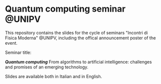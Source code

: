 # Quantum computing seminar @UNIPV
This repository contains the slides for the cycle of seminars "Incontri di Fisica Moderna" @UNIPV, including the offical announcement  poster of the event.

Seminar title: 

***Quantum computing***       From algorithms to artificial intelligence: challenges and promises of an emerging technology.

Slides are available both in Italian and in English.


